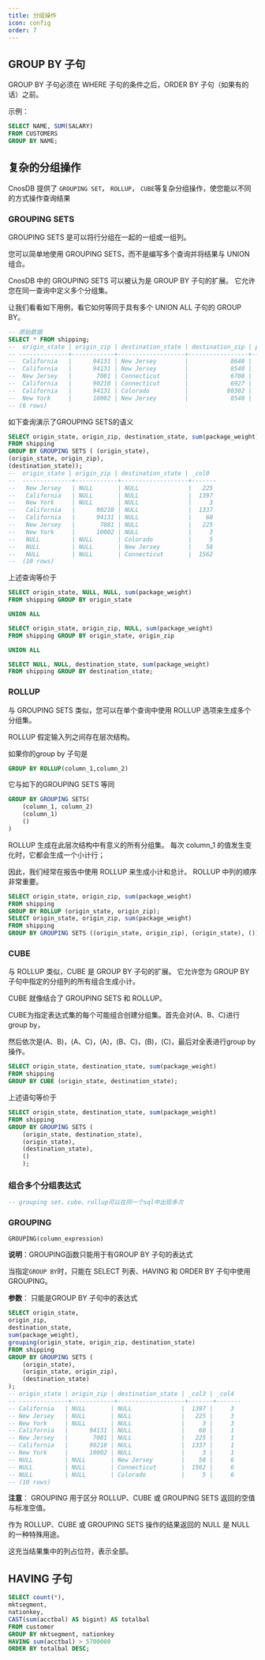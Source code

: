 ```yaml
---
title: 分组操作
icon: config
order: 7
---
```


## GROUP BY 子句
GROUP BY 子句必须在 WHERE 子句的条件之后，ORDER BY 子句（如果有的话）之前。

示例：

```sql
SELECT NAME, SUM(SALARY)
FROM CUSTOMERS
GROUP BY NAME;
```

## **复杂的分组操作**

CnosDB 提供了 `GROUPING SET`， `ROLLUP`， `CUBE`等复杂分组操作，使您能以不同的方式操作查询结果

### **GROUPING SETS**

GROUPING SETS 是可以将行分组在一起的一组或一组列。

您可以简单地使用 GROUPING SETS，而不是编写多个查询并将结果与 UNION 组合。

CnosDB 中的 GROUPING SETS 可以被认为是 GROUP BY 子句的扩展。 它允许您在同一查询中定义多个分组集。

让我们看看如下用例，看它如何等同于具有多个 UNION ALL 子句的 GROUP BY。

```sql
-- 原始数据
SELECT * FROM shipping;
--  origin_state | origin_zip | destination_state | destination_zip | package_weight
-- --------------+------------+-------------------+-----------------+----------------
--  California   |      94131 | New Jersey        |            8648 |             13
--  California   |      94131 | New Jersey        |            8540 |             42
--  New Jersey   |       7081 | Connecticut       |            6708 |            225
--  California   |      90210 | Connecticut       |            6927 |           1337
--  California   |      94131 | Colorado          |           80302 |              5
--  New York     |      10002 | New Jersey        |            8540 |              3
-- (6 rows)
```

如下查询演示了GROUPING SETS的语义

```sql
SELECT origin_state, origin_zip, destination_state, sum(package_weight)
FROM shipping
GROUP BY GROUPING SETS ( (origin_state),
(origin_state, origin_zip),
(destination_state));
--  origin_state | origin_zip | destination_state | _col0
--  --------------+------------+-------------------+-------
--   New Jersey   | NULL       | NULL              |   225
--   California   | NULL       | NULL              |  1397
--   New York     | NULL       | NULL              |     3
--   California   |      90210 | NULL              |  1337
--   California   |      94131 | NULL              |    60
--   New Jersey   |       7081 | NULL              |   225
--   New York     |      10002 | NULL              |     3
--   NULL         | NULL       | Colorado          |     5
--   NULL         | NULL       | New Jersey        |    58
--   NULL         | NULL       | Connecticut       |  1562
--  (10 rows)
```

上述查询等价于

```sql
SELECT origin_state, NULL, NULL, sum(package_weight)
FROM shipping GROUP BY origin_state

UNION ALL

SELECT origin_state, origin_zip, NULL, sum(package_weight)
FROM shipping GROUP BY origin_state, origin_zip

UNION ALL

SELECT NULL, NULL, destination_state, sum(package_weight)
FROM shipping GROUP BY destination_state;
```

### **ROLLUP**

与 GROUPING SETS 类似，您可以在单个查询中使用 ROLLUP 选项来生成多个分组集。

ROLLUP 假定输入列之间存在层次结构。

如果你的group by 子句是

```sql
GROUP BY ROLLUP(column_1,column_2)
```

它与如下的GROUPING SETS 等同

```sql
GROUP BY GROUPING SETS(
    (column_1, column_2)
    (column_1)
    ()
)
```

ROLLUP 生成在此层次结构中有意义的所有分组集。 每次 column_1 的值发生变化时，它都会生成一个小计行；

因此，我们经常在报告中使用 ROLLUP 来生成小计和总计。 ROLLUP 中列的顺序非常重要。


```sql
SELECT origin_state, origin_zip, sum(package_weight)
FROM shipping
GROUP BY ROLLUP (origin_state, origin_zip);
SELECT origin_state, origin_zip, sum(package_weight)
FROM shipping
GROUP BY GROUPING SETS ((origin_state, origin_zip), (origin_state), ());
```

### **CUBE**
与 ROLLUP 类似，CUBE 是 GROUP BY 子句的扩展。 它允许您为 GROUP BY 子句中指定的分组列的所有组合生成小计。

CUBE 就像结合了 GROUPING SETS 和 ROLLUP。

CUBE为指定表达式集的每个可能组合创建分组集。首先会对(A、B、C)进行group by，

然后依次是(A、B)，(A、C)，(A)，(B、C)，(B)，(C)，最后对全表进行group by操作。
```sql
SELECT origin_state, destination_state, sum(package_weight)
FROM shipping
GROUP BY CUBE (origin_state, destination_state);
```

上述语句等价于

```sql
SELECT origin_state, destination_state, sum(package_weight)
FROM shipping
GROUP BY GROUPING SETS (
    (origin_state, destination_state),
    (origin_state),
    (destination_state),
    ()
    );
```


### **组合多个分组表达式**

```sql
-- grouping set、cube、rollup可以在同一个sql中出现多次
```

### **GROUPING**
    GROUPING(column_expression)

**说明**：GROUPING函数只能用于有GROUP BY 子句的表达式

当指定`GROUP BY`时，只能在 SELECT 列表、HAVING 和 ORDER BY 子句中使用 GROUPING。

**参数**： 只能是GROUP BY 子句中的表达式

```sql
SELECT origin_state,
origin_zip,
destination_state,
sum(package_weight),
grouping(origin_state, origin_zip, destination_state)
FROM shipping
GROUP BY GROUPING SETS (
    (origin_state),
    (origin_state, origin_zip),
    (destination_state)
);
-- origin_state | origin_zip | destination_state | _col3 | _col4
-- --------------+------------+-------------------+-------+-------
-- California   | NULL       | NULL              |  1397 |     3
-- New Jersey   | NULL       | NULL              |   225 |     3
-- New York     | NULL       | NULL              |     3 |     3
-- California   |      94131 | NULL              |    60 |     1
-- New Jersey   |       7081 | NULL              |   225 |     1
-- California   |      90210 | NULL              |  1337 |     1
-- New York     |      10002 | NULL              |     3 |     1
-- NULL         | NULL       | New Jersey        |    58 |     6
-- NULL         | NULL       | Connecticut       |  1562 |     6
-- NULL         | NULL       | Colorado          |     5 |     6
-- (10 rows)
```

**注意**： GROUPING 用于区分 ROLLUP、CUBE 或 GROUPING SETS 返回的空值与标准空值。

作为 ROLLUP、CUBE 或 GROUPING SETS 操作的结果返回的 NULL 是 NULL 的一种特殊用途。

这充当结果集中的列占位符，表示全部。

## **HAVING 子句**

```sql
SELECT count(*),
mktsegment,
nationkey,
CAST(sum(acctbal) AS bigint) AS totalbal
FROM customer
GROUP BY mktsegment, nationkey
HAVING sum(acctbal) > 5700000
ORDER BY totalbal DESC;
```
